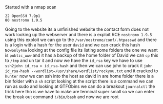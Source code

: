 Started with a nmap scan
```
22 OpenSSH 7.9p1
80 nostromo 1.9.5
```
Going to the website its a unfinished website the contact form does not work looking up the webserver and there is a exploit RCE `nostromo 1.9.5` using this exploit we can go to the `/var/nostromo/conf/.htpasswd` and there is a login with a hash for the user `david` and we can crack this hash `Nowonly4me` looking at the config file its listing some folders the one we want is `public_www` and it has a backup of the home folder of David we can `cp` this to `/tmp` and un tar it and now we have the `id_rsa` key we have to use `ssh2john id_rsa > id_rsa-hash` and then we can use john to crack it `john id_rsa-hash --wordlist=/usr/share/wordlist/rockyou.txt` and it cracked to `hunter` now we can ssh into the host as david in are home folder there is a bin folder with a `sh` script looking at the script there is a command we can run as sudo and looking at GTFObins we can do a breakout `journalctl` the trick here tho is we have to make are terminal super small so we can enter the break out command `!/bin/bash` and now we are root  